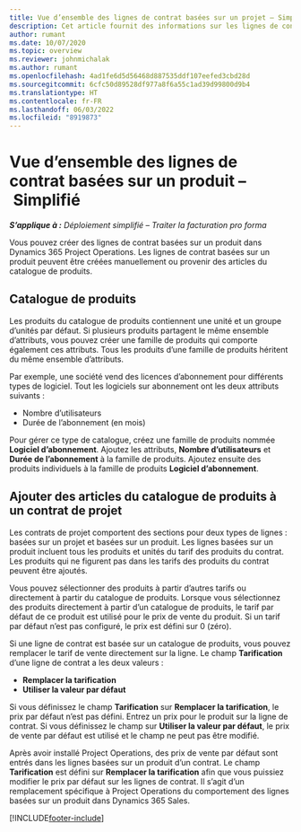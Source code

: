 ```yaml
---
title: Vue d’ensemble des lignes de contrat basées sur un projet – Simplifié
description: Cet article fournit des informations sur les lignes de contrat basées sur un produit.
author: rumant
ms.date: 10/07/2020
ms.topic: overview
ms.reviewer: johnmichalak
ms.author: rumant
ms.openlocfilehash: 4ad1fe6d5d56468d887535ddf107eefed3cbd28d
ms.sourcegitcommit: 6cfc50d89528df977a8f6a55c1ad39d99800d9b4
ms.translationtype: HT
ms.contentlocale: fr-FR
ms.lasthandoff: 06/03/2022
ms.locfileid: "8919873"
---
```

# <a name="product-based-contract-lines-overview---lite"></a>Vue d’ensemble des lignes de contrat basées sur un produit – Simplifié

_**S’applique à :** Déploiement simplifié – Traiter la facturation pro forma_

Vous pouvez créer des lignes de contrat basées sur un produit dans Dynamics 365 Project Operations. Les lignes de contrat basées sur un produit peuvent être créées manuellement ou provenir des articles du catalogue de produits.

## <a name="product-catalog"></a>Catalogue de produits

Les produits du catalogue de produits contiennent une unité et un groupe d’unités par défaut. Si plusieurs produits partagent le même ensemble d’attributs, vous pouvez créer une famille de produits qui comporte également ces attributs. Tous les produits d’une famille de produits héritent du même ensemble d’attributs.

Par exemple, une société vend des licences d’abonnement pour différents types de logiciel. Tout les logiciels sur abonnement ont les deux attributs suivants :

- Nombre d’utilisateurs
- Durée de l’abonnement (en mois)

Pour gérer ce type de catalogue, créez une famille de produits nommée **Logiciel d’abonnement**. Ajoutez les attributs, **Nombre d’utilisateurs** et **Durée de l’abonnement** à la famille de produits. Ajoutez ensuite des produits individuels à la famille de produits **Logiciel d’abonnement**.

## <a name="add-product-catalog-items-to-a-project-contract"></a>Ajouter des articles du catalogue de produits à un contrat de projet

Les contrats de projet comportent des sections pour deux types de lignes : basées sur un projet et basées sur un produit. Les lignes basées sur un produit incluent tous les produits et unités du tarif des produits du contrat. Les produits qui ne figurent pas dans les tarifs des produits du contrat peuvent être ajoutés.

Vous pouvez sélectionner des produits à partir d’autres tarifs ou directement à partir du catalogue de produits. Lorsque vous sélectionnez des produits directement à partir d’un catalogue de produits, le tarif par défaut de ce produit est utilisé pour le prix de vente du produit. Si un tarif par défaut n’est pas configuré, le prix est défini sur 0 (zéro).

Si une ligne de contrat est basée sur un catalogue de produits, vous pouvez remplacer le tarif de vente directement sur la ligne. Le champ **Tarification** d’une ligne de contrat a les deux valeurs :

- **Remplacer la tarification**
- **Utiliser la valeur par défaut**

Si vous définissez le champ **Tarification** sur **Remplacer la tarification**, le prix par défaut n’est pas défini. Entrez un prix pour le produit sur la ligne de contrat. Si vous définissez le champ sur **Utiliser la valeur par défaut**, le prix de vente par défaut est utilisé et le champ ne peut pas être modifié.

Après avoir installé Project Operations, des prix de vente par défaut sont entrés dans les lignes basées sur un produit d’un contrat. Le champ **Tarification** est défini sur **Remplacer la tarification** afin que vous puissiez modifier le prix par défaut sur les lignes de contrat. Il s’agit d’un remplacement spécifique à Project Operations du comportement des lignes basées sur un produit dans Dynamics 365 Sales.


[!INCLUDE[footer-include](../../includes/footer-banner.md)]